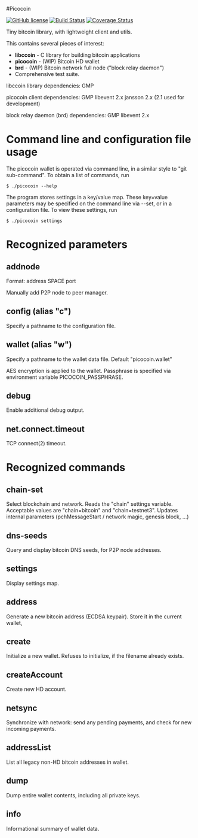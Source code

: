 #Picocoin

[![GitHub license](https://img.shields.io/badge/license-MIT-blue.svg)](https://raw.githubusercontent.com/jgarzik/picocoin/master/COPYING) [![Build Status](https://travis-ci.org/jgarzik/picocoin.svg?branch=master)](https://travis-ci.org/jgarzik/picocoin) [![Coverage Status](https://coveralls.io/repos/github/jgarzik/picocoin/badge.svg?branch=master)](https://coveralls.io/github/jgarzik/picocoin?branch=master)

Tiny bitcoin library, with lightweight client and utils.

This contains several pieces of interest:
* **libccoin** - C library for building bitcoin applications
* **picocoin** - (WIP) Bitcoin HD wallet
* **brd** - (WIP) Bitcoin network full node ("block relay daemon")
* Comprehensive test suite.

libccoin library dependencies:
	GMP

picocoin client dependencies:
	GMP
	libevent 2.x
	jansson 2.x (2.1 used for development)

block relay daemon (brd) dependencies:
	GMP
	libevent 2.x



Command line and configuration file usage
=========================================

The picocoin wallet is operated via command line, in a similar
style to "git sub-command".  To obtain a list of commands, run

	$ ./picocoin --help

The program stores settings in a key/value map.  These key=value
parameters may be specified on the command line via --set, or in a
configuration file.  To view these settings, run

	$ ./picocoin settings



Recognized parameters
=====================

addnode
------------------
Format: address SPACE port

Manually add P2P node to peer manager.


config (alias "c")
------------------
Specify a pathname to the configuration file.


wallet (alias "w")
------------------
Specify a pathname to the wallet data file.  Default "picocoin.wallet"

AES encryption is applied to the wallet.  Passphrase is specified via
environment variable PICOCOIN_PASSPHRASE.


debug
------------------
Enable additional debug output.

net.connect.timeout
------------------
TCP connect(2) timeout.


Recognized commands
===================

chain-set
---------
Select blockchain and network.  Reads the "chain" settings variable.
Acceptable values are "chain=bitcoin" and "chain=testnet3".  Updates
internal parameters (pchMessageStart / network magic, genesis block, ...)

dns-seeds
---------
Query and display bitcoin DNS seeds, for P2P node addresses.

settings
--------
Display settings map.

address
-------
Generate a new bitcoin address (ECDSA keypair).  Store it in the current
wallet,

create
------
Initialize a new wallet.  Refuses to initialize, if the filename already
exists.

createAccount
-------------
Create new HD account.

netsync
-------
Synchronize with network: send any pending payments, and check for
new incoming payments.

addressList
-----------
List all legacy non-HD bitcoin addresses in wallet.

dump
----
Dump entire wallet contents, including all private keys.

info
----
Informational summary of wallet data.

